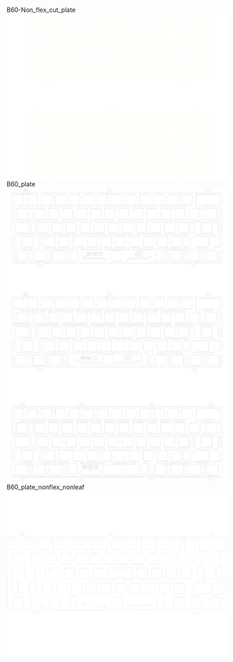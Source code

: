 <br/>B60-Non_flex_cut_plate<br/>![image](./B60-Non_flex_cut_plate.png)<br/>B60_plate<br/>![image](./B60_plate.png)<br/>B60_plate_nonflex_nonleaf<br/>![image](./B60_plate_nonflex_nonleaf.png)